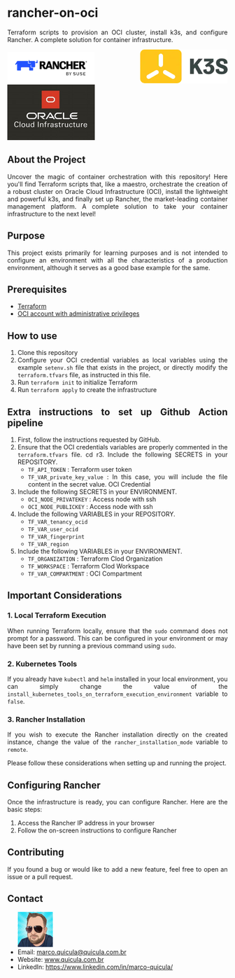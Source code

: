 <div align="justify">

# rancher-on-oci
Terraform scripts to provision an OCI cluster, install k3s, and configure Rancher. A complete solution for container infrastructure.

<img src="images/rancher.png" >
<img src="images/k3s.png">
<img src="images/oci.png">

## About the Project
Uncover the magic of container orchestration with this repository! Here you'll find Terraform scripts that, like a maestro, orchestrate the creation of a robust cluster on Oracle Cloud Infrastructure (OCI), install the lightweight and powerful k3s, and finally set up Rancher, the market-leading container management platform. A complete solution to take your container infrastructure to the next level!

## Purpose
This project exists primarily for learning purposes and is not intended to configure an environment with all the characteristics of a production environment, although it serves as a good base example for the same.

## Prerequisites
- <a href="https://developer.hashicorp.com/terraform/install?product_intent=terraform">Terraform</a>
- <a href="https://www.oracle.com/br/cloud/sign-in.html">OCI account with administrative privileges</a>

## How to use
1. Clone this repository
2. Configure your OCI credential variables as local variables using the example `setenv.sh` file that exists in the project, or directly modify the `terraform.tfvars` file, as instructed in this file.
3. Run `terraform init` to initialize Terraform
4. Run `terraform apply` to create the infrastructure

## Extra instructions to set up Github Action pipeline
1. First, follow the instructions requested by GitHub.
2. Ensure that the OCI credentials variables are properly commented in the `terraform.tfvars` file.
cd r3. Include the following SECRETS in your REPOSITORY.
    - `TF_API_TOKEN` : Terraform user token
    - `TF_VAR_private_key_value` : In this case, you will include the file content in the secret value. OCI Credential
4. Include the following SECRETS in your ENVIRONMENT.
    - `OCI_NODE_PRIVATEKEY` : Access node with ssh
    - `OCI_NODE_PUBLICKEY` : Access node with ssh
5. Include the following VARIABLES in your REPOSITORY.
    - `TF_VAR_tenancy_ocid`
    - `TF_VAR_user_ocid`
    - `TF_VAR_fingerprint`
    - `TF_VAR_region`
6. Include the following VARIABLES in your ENVIRONMENT.
    - `TF_ORGANIZATION` : Terraform Clod Organization
    - `TF_WORKSPACE` : Terraform Clod Workspace
    - `TF_VAR_COMPARTMENT` : OCI Compartment

## Important Considerations

### 1. Local Terraform Execution

When running Terraform locally, ensure that the `sudo` command does not prompt for a password. This can be configured in your environment or may have been set by running a previous command using `sudo`.

### 2. Kubernetes Tools

If you already have `kubectl` and `helm` installed in your local environment, you can simply change the value of the `install_kubernetes_tools_on_terraform_execution_environment` variable to `false`.

### 3. Rancher Installation

If you wish to execute the Rancher installation directly on the created instance, change the value of the `rancher_installation_mode` variable to `remote`.

Please follow these considerations when setting up and running the project.

## Configuring Rancher
Once the infrastructure is ready, you can configure Rancher. Here are the basic steps:

1. Access the Rancher IP address in your browser
2. Follow the on-screen instructions to configure Rancher

## Contributing
If you found a bug or would like to add a new feature, feel free to open an issue or a pull request.

## Contact
<ul>
  <img src="images/marco.png" >
  <li>Email: <a href="mailto:marco.quicula@quicula.com.br">marco.quicula@quicula.com.br</a></li>
  <li>Website: <a href="http://www.quicula.com.br">www.quicula.com.br</a></li>
  <li>LinkedIn: <a href="https://www.linkedin.com/in/marco-quicula/">https://www.linkedin.com/in/marco-quicula/</a></li>
</ul>
</div>
